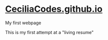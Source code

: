 # <a href="http://ceciliacodes.github.io" target="_blank">CeciliaCodes.github.io</a>
My first webpage

This is my first attempt at a "living resume"
